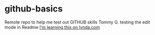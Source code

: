 # github-basics
Remote repo to help me test out GITHUB skills Tommy G.
testing the edit mode in Readme
[I'm learning this on lynda.com](http://www.lynda.com)
